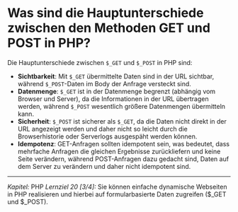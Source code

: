 # Was sind die Hauptunterschiede zwischen den Methoden GET und POST in PHP?

Die Hauptunterschiede zwischen `$_GET` und `$_POST` in PHP sind:
- **Sichtbarkeit**: Mit `$_GET` übermittelte Daten sind in der URL sichtbar, während `$_POST`-Daten im Body der Anfrage versteckt sind.
- **Datenmenge**: `$_GET` ist in der Datenmenge begrenzt (abhängig vom Browser und Server), da die Informationen in der URL übertragen werden, während `$_POST` wesentlich größere Datenmengen übermitteln kann.
- **Sicherheit**: `$_POST` ist sicherer als `$_GET`, da die Daten nicht direkt in der URL angezeigt werden und daher nicht so leicht durch die Browserhistorie oder Serverlogs ausgespäht werden können.
- **Idempotenz**: GET-Anfragen sollten idempotent sein, was bedeutet, dass mehrfache Anfragen die gleichen Ergebnisse zurückliefern und keine Seite verändern, während POST-Anfragen dazu gedacht sind, Daten auf dem Server zu verändern und daher nicht idempotent sind.

---

_Kapitel:_ PHP
_Lernziel 20 \[3/4\]:_ Sie können einfache dynamische Webseiten in PHP realisieren und hierbei auf formularbasierte Daten zugreifen ($_GET und $_POST).
